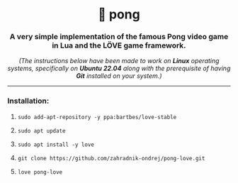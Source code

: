 <div align="center">

# 🏓 pong

### A very simple implementation of the famous Pong video game in Lua and the LÖVE game framework.

*(The instructions below have been made to work on **Linux** operating systems, specifically on **Ubuntu 22.04** along with the prerequisite of having **Git** installed on your system.)*

</div>

***

### Installation:

1. `sudo add-apt-repository -y ppa:bartbes/love-stable`

2. `sudo apt update`

3. `sudo apt install -y love`

4. `git clone https://github.com/zahradnik-ondrej/pong-love.git`

5. `love pong-love`
